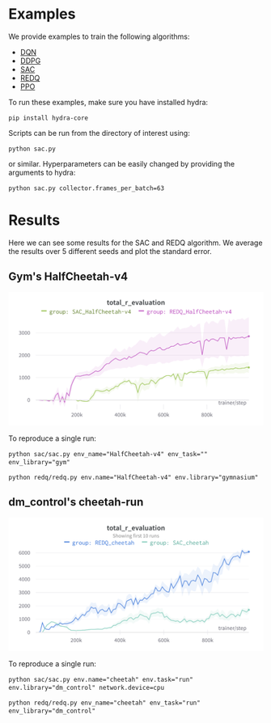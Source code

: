 # Examples

We provide examples to train the following algorithms:
- [DQN](dqn/dqn.py)
- [DDPG](ddpg/ddpg.py)
- [SAC](sac/sac.py)
- [REDQ](redq/redq.py)
- [PPO](ppo/ppo.py)

To run these examples, make sure you have installed hydra:
```
pip install hydra-core
```

Scripts can be run from the directory of interest using:
```
python sac.py
```
or similar. Hyperparameters can be easily changed by providing the arguments to hydra:
```
python sac.py collector.frames_per_batch=63
```
# Results

Here we can see some results for the SAC and REDQ algorithm.
We average the results over 5 different seeds and plot the standard error.
## Gym's HalfCheetah-v4

<p align="center">
<img src="media/halfcheetah_chart.png" width="600px">
</p>
To reproduce a single run:

```
python sac/sac.py env_name="HalfCheetah-v4" env_task="" env_library="gym"
```

``` 
python redq/redq.py env.name="HalfCheetah-v4" env.library="gymnasium"
```


## dm_control's cheetah-run

<p align="center">
<img src="media/cheetah_chart.png" width="600px">
</p>
To reproduce a single run:

```
python sac/sac.py env.name="cheetah" env.task="run" env.library="dm_control" network.device=cpu
```

``` 
python redq/redq.py env_name="cheetah" env_task="run" env_library="dm_control"
```

[//]: # (TODO: adapt these scripts)
[//]: # (## Gym's Ant-v4)

[//]: # ()
[//]: # (<p align="center">)

[//]: # (<img src="media/ant_chart.png" width="600px">)

[//]: # (</p>)

[//]: # (To reproduce a single run:)

[//]: # ()
[//]: # (```)

[//]: # (python sac/sac.py env.name="Ant-v4" env.task="" env.library="gym")

[//]: # (```)

[//]: # ()
[//]: # (``` )

[//]: # (python redq/redq.py env_name="Ant-v4" env_task="" env_library="gym")

[//]: # (```)

[//]: # ()
[//]: # (## Gym's Walker2D-v4)

[//]: # ()
[//]: # (<p align="center">)

[//]: # (<img src="media/walker2d_chart.png" width="600px">)

[//]: # (</p>)

[//]: # (To reproduce a single run:)

[//]: # ()
[//]: # (```)

[//]: # (python sac/sac.py env_name="Walker2D-v4" env_task="" env_library="gym")

[//]: # (```)

[//]: # ()
[//]: # (``` )

[//]: # (python redq/redq.py env_name="Walker2D-v4" env_task="" env_library="gym")

[//]: # (```)
